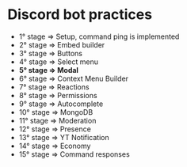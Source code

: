 # Discord bot practices

- 1° stage => Setup, command ping is implemented
- 2° stage => Embed builder
- 3° stage => Buttons
- 4° stage => Select menu
- **5° stage => Modal**
- 6° stage => Context Menu Builder
- 7° stage => Reactions
- 8° stage => Permissions
- 9° stage => Autocomplete
- 10° stage => MongoDB
- 11° stage => Moderation
- 12° stage => Presence
- 13° stage => YT Notification
- 14° stage => Economy
- 15° stage => Command responses
